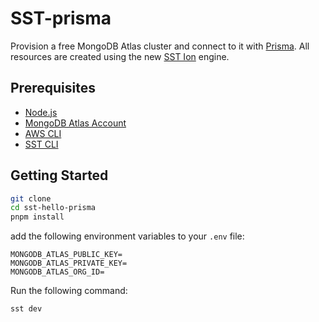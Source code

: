 # SST-prisma

Provision a free MongoDB Atlas cluster and connect to it with [Prisma](https://www.prisma.io/). All resources are created using the new [SST Ion](https://ion.sst.dev/) engine.

## Prerequisites

- [Node.js](https://nodejs.org/en/download/)
- [MongoDB Atlas Account](https://www.mongodb.com/cloud/atlas/)
- [AWS CLI](https://docs.aws.amazon.com/cli/latest/userguide/install-cliv2.html)
- [SST CLI](https://ion.sst.dev/)

## Getting Started

```bash
git clone
cd sst-hello-prisma
pnpm install
```

add the following environment variables to your `.env` file:

```
MONGODB_ATLAS_PUBLIC_KEY=
MONGODB_ATLAS_PRIVATE_KEY=
MONGODB_ATLAS_ORG_ID=
```

Run the following command:

```bash
sst dev
```
